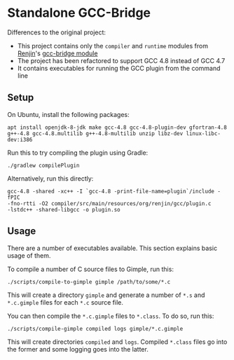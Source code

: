 # Standalone GCC-Bridge

Differences to the original project:
* This project contains only the `compiler` and `runtime` modules from
  [Renjin](https://www.renjin.org/)'s [gcc-bridge
  module](https://github.com/bedatadriven/renjin/tree/master/tools/gcc-bridge)
* The project has been refactored to support GCC 4.8 instead of GCC 4.7
* It contains executables for running the GCC plugin from the command line

## Setup

On Ubuntu, install the following packages:

    apt install openjdk-8-jdk make gcc-4.8 gcc-4.8-plugin-dev gfortran-4.8 g++-4.8 gcc-4.8.multilib g++-4.8-multilib unzip libz-dev linux-libc-dev:i386

Run this to try compiling the plugin using Gradle:

    ./gradlew compilePlugin

Alternatively, run this directly:

    gcc-4.8 -shared -xc++ -I `gcc-4.8 -print-file-name=plugin`/include -fPIC
    -fno-rtti -O2 compiler/src/main/resources/org/renjin/gcc/plugin.c
    -lstdc++ -shared-libgcc -o plugin.so

## Usage

There are a number of executables available. This section explains basic usage
of them.

To compile a number of C source files to Gimple, run this:

    ./scripts/compile-to-gimple gimple /path/to/some/*.c

This will create a directory `gimple` and generate a number of `*.s` and
`*.c.gimple` files for each `*.c` source file.

You can then compile the `*.c.gimple` files to `*.class`. To do so, run this:

    ./scripts/compile-gimple compiled logs gimple/*.c.gimple

This will create directories `compiled` and `logs`. Compiled `*.class` files go
into the former and some logging goes into the latter.
